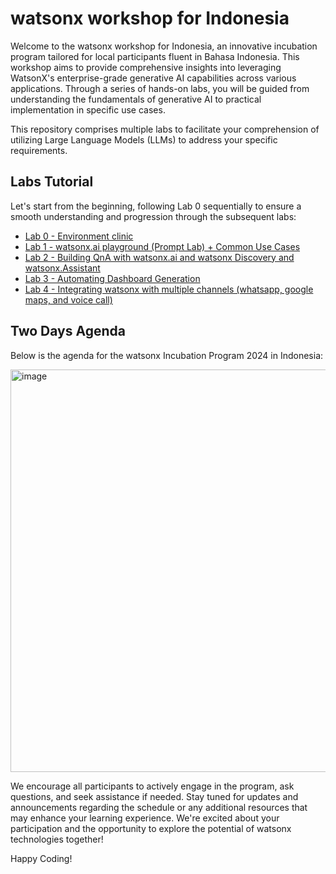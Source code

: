 # watsonx workshop for Indonesia
Welcome to the watsonx workshop for Indonesia, an innovative incubation program tailored for local participants fluent in Bahasa Indonesia. This workshop aims to provide comprehensive insights into leveraging WatsonX's enterprise-grade generative AI capabilities across various applications. Through a series of hands-on labs, you will be guided from understanding the fundamentals of generative AI to practical implementation in specific use cases.

This repository comprises multiple labs to facilitate your comprehension of utilizing Large Language Models (LLMs) to address your specific requirements.


## Labs Tutorial
Let's start from the beginning, following Lab 0 sequentially to ensure a smooth understanding and progression through the subsequent labs:

- [Lab 0 - Environment clinic](https://github.com/Client-Engineering-Indonesia/watsonx-incubation-august-2024/tree/main/Lab%200%20-%20Environment%20clinic)
- [Lab 1 - watsonx.ai playground (Prompt Lab) + Common Use Cases​](https://github.com/Client-Engineering-Indonesia/watsonx-incubation-august-2024/tree/main/Lab%201%20-%20Using%20prompt%20lab%20for%20prompt%20engineering%E2%80%8B)
- [Lab 2 - Building QnA with watsonx.ai and watsonx Discovery and watsonx.Assistant​](https://github.com/Client-Engineering-Indonesia/watsonx-incubation-august-2024/tree/main/Lab%202%20-%20Building%20QnA%20with%20watsonx.ai%2C%20watsonx%20assistant%20and%20watson%20discovery)
- [Lab 3 - Automating Dashboard Generation](https://github.com/Client-Engineering-Indonesia/watsonx-incubation-august-2024/tree/main/Lab%203%20-%20Automating%20Dashboard%20Generation)
- [Lab 4 - Integrating watsonx with multiple channels (whatsapp, google maps, and voice call)](https://github.com/Client-Engineering-Indonesia/watsonx-incubation-august-2024/tree/main/Lab%204%20-%20Integrating%20watsonx%20with%20multiple%20channels)


## Two Days Agenda
Below is the agenda for the watsonx Incubation Program 2024 in Indonesia:


<img width="644" alt="image" src="https://github.com/user-attachments/assets/41f52565-2a4d-47bc-b278-519ebe7c93c5">



We encourage all participants to actively engage in the program, ask questions, and seek assistance if needed. Stay tuned for updates and announcements regarding the schedule or any additional resources that may enhance your learning experience. We're excited about your participation and the opportunity to explore the potential of watsonx technologies together!


Happy Coding!

